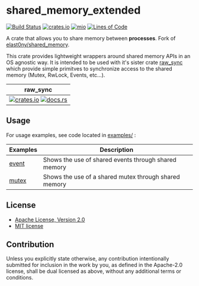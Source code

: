 # shared_memory_extended
[![Build Status](https://github.com/phil-opp/shared_memory/workflows/build/badge.svg)](https://github.com/phil-opp/shared_memory/actions?query=workflow%3Abuild)
[![crates.io](https://img.shields.io/crates/v/shared_memory.svg)](https://crates.io/crates/shared_memory)
[![mio](https://docs.rs/shared_memory/badge.svg)](https://docs.rs/shared_memory/)
[![Lines of Code](https://tokei.rs/b1/github/phil-opp/shared_memory?category=code)](https://tokei.rs/b1/github/phil-opp/shared_memory?category=code)

A crate that allows you to share memory between __processes__. Fork of [elast0ny/shared_memory](https://github.com/elast0ny/shared_memory).

This crate provides lightweight wrappers around shared memory APIs in an OS agnostic way. It is intended to be used with it's sister crate [raw_sync](https://github.com/elast0ny/raw_sync-rs) which provide simple primitves to synchronize access to the shared memory (Mutex, RwLock, Events, etc...).

| raw_sync                                                                                                                                                                    |
| --------------------------------------------------------------------------------------------------------------------------------------------------------------------------- |
| [![crates.io](https://img.shields.io/crates/v/raw_sync.svg)](https://crates.io/crates/raw_sync) [![docs.rs](https://docs.rs/raw_sync/badge.svg)](https://docs.rs/raw_sync/) |

## Usage

For usage examples, see code located in [examples/](examples/) :

  | Examples                   | Description                                           |
  | -------------------------- | ----------------------------------------------------- |
  | [event](examples/event.rs) | Shows the use of shared events through shared memory  |
  | [mutex](examples/mutex.rs) | Shows the use of a shared mutex through shared memory |

## License

 * [Apache License, Version 2.0](http://www.apache.org/licenses/LICENSE-2.0)
 * [MIT license](http://opensource.org/licenses/MIT)

## Contribution

Unless you explicitly state otherwise, any contribution intentionally submitted
for inclusion in the work by you, as defined in the Apache-2.0 license, shall be
dual licensed as above, without any additional terms or conditions.
